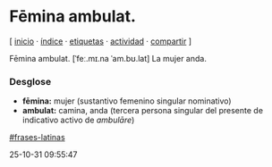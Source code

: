 # Fēmina ambulat.
[ [inicio](https://github.com/jucardus/jucardus.github.io/blob/main/index.md) · [índice](https://github.com/jucardus/jucardus.github.io/blob/main/indice.md) · [etiquetas](https://github.com/jucardus/jucardus.github.io/blob/main/etiquetas.md) · [actividad](https://github.com/jucardus/jucardus.github.io/blob/main/actividad.md) · [compartir](https://x.com/intent/tweet?text=F%C4%93mina+ambulat.+%E2%80%94+Frases+latinas%0A%0A%E2%86%92+https%3A%2F%2Fgithub.com%2Fjucardus%2Fjucardus.github.io%2Fblob%2Fmain%2Ff%2Fe%2Fm%2Ffemina-ambulat.md%0A%0A%23frases_latinas_jucardus) ]

Fēmina ambulat. [ˈfeː.mɪ.na ˈam.bʊ.lat] La mujer anda.

### Desglose

* **fēmina:** mujer (sustantivo femenino singular nominativo)
* **ambulat:** camina, anda (tercera persona singular del presente de indicativo activo de _ambulāre_)

[#frases-latinas](https://github.com/jucardus/jucardus.github.io/blob/main/f/r/frases-latinas.md)

25-10-31 09:55:47
